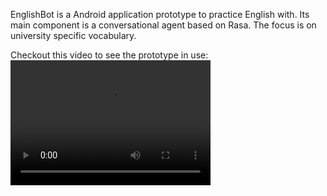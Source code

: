 EnglishBot is a Android application prototype to practice English with. Its main component is a conversational agent based on Rasa. The focus is on university specific vocabulary. 

Checkout this video to see the prototype in use:
<video src="/assets/englishbot.mp4" width="320" height="200" controls preload></video>
